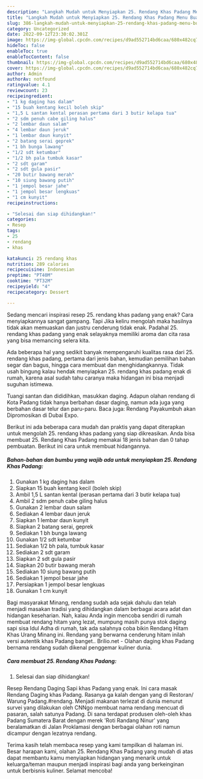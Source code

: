```yaml
---
description: "Langkah Mudah untuk Menyiapkan 25. Rendang Khas Padang Menu Buat lebaran"
title: "Langkah Mudah untuk Menyiapkan 25. Rendang Khas Padang Menu Buat lebaran"
slug: 386-langkah-mudah-untuk-menyiapkan-25-rendang-khas-padang-menu-buat-lebaran
category: Uncategorized
date: 2022-09-12T23:30:02.301Z
image: https://img-global.cpcdn.com/recipes/d9ad552714bd6caa/680x482cq70/25-rendang-khas-padang-foto-resep-utama.jpg
hideToc: false
enableToc: true
enableTocContent: false
thumbnail: https://img-global.cpcdn.com/recipes/d9ad552714bd6caa/680x482cq70/25-rendang-khas-padang-foto-resep-utama.jpg
cover: https://img-global.cpcdn.com/recipes/d9ad552714bd6caa/680x482cq70/25-rendang-khas-padang-foto-resep-utama.jpg
author: Admin
authorAv: notfound
ratingvalue: 4.1
reviewcount: 23
recipeingredient:
- "1 kg daging has dalam"
- "15 buah kentang kecil boleh skip"
- "1,5 L santan kental perasan pertama dari 3 butir kelapa tua"
- "2 sdm penuh cabe giling halus"
- "2 lembar daun salam"
- "4 lembar daun jeruk"
- "1 lembar daun kunyit"
- "2 batang serai geprek"
- "1 bh bunga lawang"
- "1/2 sdt ketumbar"
- "1/2 bh pala tumbuk kasar"
- "2 sdt garam"
- "2 sdt gula pasir"
- "20 butir bawang merah"
- "10 siung bawang putih"
- "1 jempol besar jahe"
- "1 jempol besar lengkuas"
- "1 cm kunyit"
recipeinstructions:

- "Selesai dan siap dihidangkan!"
categories:
- Resep
tags:
- 25
- rendang
- khas

katakunci: 25 rendang khas 
nutrition: 289 calories
recipecuisine: Indonesian
preptime: "PT40M"
cooktime: "PT32M"
recipeyield: "4"
recipecategory: Dessert

---
```



Sedang mencari inspirasi resep 25. rendang khas padang yang enak? Cara menyiapkannya sangat gampang. Tapi Jika keliru mengolah maka hasilnya tidak akan memuaskan dan justru cenderung tidak enak. Padahal 25. rendang khas padang yang enak selayaknya memiliki aroma dan cita rasa yang bisa memancing selera kita.


Ada beberapa hal yang sedikit banyak mempengaruhi kualitas rasa dari 25. rendang khas padang, pertama dari jenis bahan, kemudian pemilihan bahan segar dan bagus, hingga cara membuat dan menghidangkannya. Tidak usah bingung kalau hendak menyiapkan 25. rendang khas padang enak di rumah, karena asal sudah tahu caranya maka hidangan ini bisa menjadi suguhan istimewa.

Tuangi santan dan dididihkan, masukkan daging. Adapun olahan rendang di Kota Padang tidak hanya berbahan dasar daging, namun ada juga yang berbahan dasar telur dan paru-paru. Baca juga: Rendang Payakumbuh akan Dipromosikan di Dubai Expo.


Berikut ini ada beberapa cara mudah dan praktis yang dapat diterapkan untuk mengolah 25. rendang khas padang yang siap dikreasikan. Anda bisa membuat 25. Rendang Khas Padang memakai 18 jenis bahan dan 0 tahap pembuatan. Berikut ini cara untuk membuat hidangannya.

<!--inarticleads1-->

##### Bahan-bahan dan bumbu yang wajib ada untuk menyiapkan 25. Rendang Khas Padang:

1. Gunakan 1 kg daging has dalam
1. Siapkan 15 buah kentang kecil (boleh skip)
1. Ambil 1,5 L santan kental (perasan pertama dari 3 butir kelapa tua)
1. Ambil 2 sdm penuh cabe giling halus
1. Gunakan 2 lembar daun salam
1. Sediakan 4 lembar daun jeruk
1. Siapkan 1 lembar daun kunyit
1. Siapkan 2 batang serai, geprek
1. Sediakan 1 bh bunga lawang
1. Gunakan 1/2 sdt ketumbar
1. Sediakan 1/2 bh pala, tumbuk kasar
1. Sediakan 2 sdt garam
1. Siapkan 2 sdt gula pasir
1. Siapkan 20 butir bawang merah
1. Sediakan 10 siung bawang putih
1. Sediakan 1 jempol besar jahe
1. Persiapkan 1 jempol besar lengkuas
1. Gunakan 1 cm kunyit


Bagi masyarakat Minang, rendang sudah ada sejak dahulu dan telah menjadi masakan tradisi yang dihidangkan dalam berbagai acara adat dan hidangan keseharian. Nah, kalau Anda ingin mencoba sendiri di rumah membuat rendang hitam yang lezat, mumpung masih punya stok daging sapi sisa Idul Adha di rumah, tak ada salahnya coba bikin Rendang Hitam Khas Urang Minang ini. Rendang yang berwarna cenderung hitam inilah versi autentik khas Padang banget.. Brilio.net - Olahan daging khas Padang bernama rendang sudah dikenal penggemar kuliner dunia. 

<!--inarticleads2-->

##### Cara membuat 25. Rendang Khas Padang:


1. Selesai dan siap dihidangkan!

Resep Rendang Daging Sapi khas Padang yang enak. Ini cara masak Rendang Daging khas Padang. Rasanya ga kalah dengan yang di Restoran/ Warung Padang.#rendang. Menjadi makanan terlezat di dunia menurut survei yang dilakukan oleh CNNgo membuat nama rendang mencuat di pasaran, salah satunya Padang. Di sana terdapat produsen oleh-oleh khas Padang Sumatera Barat dengan merek &#39;Roti Randang Ninur&#39; yang beralamatkan di Jalan Proklamasi dengan berbagai olahan roti namun dicampur dengan lezatnya rendang. 

Terima kasih telah membaca resep yang kami tampilkan di halaman ini. Besar harapan kami, olahan 25. Rendang Khas Padang yang mudah di atas dapat membantu kamu menyiapkan hidangan yang menarik untuk keluarga/teman maupun menjadi inspirasi bagi anda yang berkeinginan untuk berbisnis kuliner. Selamat mencoba!
